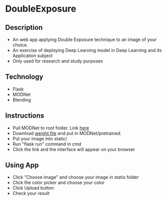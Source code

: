 # DoubleExposure
## Description
* An web app applying Double Exposure technique to an image of your choice.
* An exercise of deploying Deep Learning model in Deep Learning and its Application subject
* Only used for research and study purposes
## Technology
* Flask
* MODNet
* Blending

## Instructions
* Pull MODNet to root folder. Link [here](https://github.com/ZHKKKe/MODNet)
* Download [weight file](https://drive.google.com/drive/folders/1umYmlCulvIFNaqPjwod1SayFmSRHziyR) and put in MODNet/pretrained.
* Put your image into static/
* Run "flask run" command in cmd
* Click the link and the interface will appear on your browser

## Using App
* Click "Choose image" and choose your image in statis folder
* Click the color picker and choose your color
* Click Upload button
* Check your result
